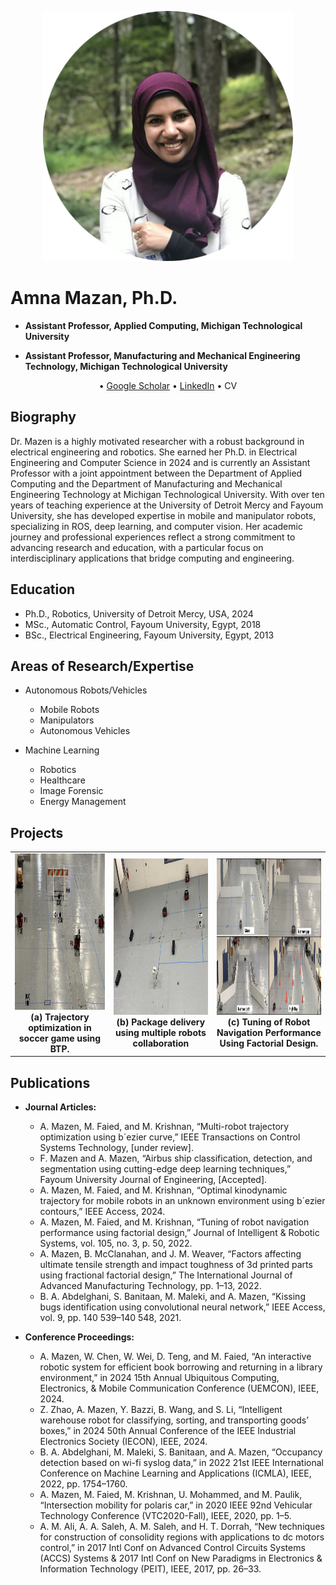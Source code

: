 
<figure>
<p align="center">
<img width="400" alt="" src="/Assets/images/Amna-Mazen-modified-circle2.png">
</p>
</figure>

# Amna Mazan, Ph.D.
* **Assistant Professor, Applied Computing, Michigan Technological University**

* **Assistant Professor, Manufacturing and Mechanical Engineering Technology, Michigan Technological University**

<div align="center">
    • <a href="https://scholar.google.com/citations?user=gAifF_oAAAAJ&hl=en">Google Scholar</a> • 
    <a href="https://www.linkedin.com/in/amna-mazen-a73755a7">LinkedIn</a> • 
    CV
</div>

 

## Biography
Dr. Mazen is a highly motivated researcher with a robust background in electrical engineering and robotics. She earned her Ph.D. in Electrical Engineering and Computer Science in 2024 and is currently an Assistant Professor with a joint appointment between the Department of Applied Computing and the Department of Manufacturing and Mechanical Engineering Technology at Michigan Technological University. With over ten years of teaching experience at the University of Detroit Mercy and Fayoum University, she has developed expertise in mobile and manipulator robots, specializing in ROS, deep learning, and computer vision. Her academic journey and professional experiences reflect a strong commitment to advancing research and education, with a particular focus on interdisciplinary applications that bridge computing and engineering.

## Education
* Ph.D., Robotics, University of Detroit Mercy, USA, 2024
* MSc., Automatic Control, Fayoum University, Egypt, 2018
* BSc., Electrical Engineering, Fayoum University, Egypt, 2013
  
## Areas of Research/Expertise
* Autonomous Robots/Vehicles

  * Mobile Robots
  * Manipulators
  * Autonomous Vehicles
  
* Machine Learning

  * Robotics
  * Healthcare
  * Image Forensic
  * Energy Management


## Projects
<table>
  <tr>
    <td align="center">
      <img src="/Assets/images/soccer (1).jpeg" alt="Image 1" width="320" height="250" ><br>
      <b>(a) Trajectory optimization in soccer game using BTP. </b>
    </td>
    <td align="center">
      <img src="/Assets/images/thumbnail_PHOTO-2023-07-08-20-25-39 (1).jpg" alt="Image 2" width="320" height="250"><br>
      <b>(b) Package delivery using multiple robots collaboration</b>
    </td>
    <td align="center">
      <img src="/Assets/images/real_environments.png" alt="Image 3" width="320" height="250"><br>
      <b>(c) Tuning of Robot Navigation Performance Using Factorial Design.</b>
    </td>
  </tr>
</table>


## Publications

* **Journal Articles:**
  * A. Mazen, M. Faied, and M. Krishnan, “Multi-robot trajectory optimization using b´ezier curve,” IEEE
  Transactions on Control Systems Technology, [under review].
  * F. Mazen and A. Mazen, “Airbus ship classification, detection, and segmentation using cutting-edge deep
  learning techniques,” Fayoum University Journal of Engineering, [Accepted].
  * A. Mazen, M. Faied, and M. Krishnan, “Optimal kinodynamic trajectory for mobile robots in an
  unknown environment using b´ezier contours,” IEEE Access, 2024.
  * A. Mazen, M. Faied, and M. Krishnan, “Tuning of robot navigation performance using factorial design,”
  Journal of Intelligent & Robotic Systems, vol. 105, no. 3, p. 50, 2022.
  * A. Mazen, B. McClanahan, and J. M. Weaver, “Factors affecting ultimate tensile strength and impact
  toughness of 3d printed parts using fractional factorial design,” The International Journal of Advanced
  Manufacturing Technology, pp. 1–13, 2022.
  * B. A. Abdelghani, S. Banitaan, M. Maleki, and A. Mazen, “Kissing bugs identification using
  convolutional neural network,” IEEE Access, vol. 9, pp. 140 539–140 548, 2021.

* **Conference Proceedings:**
  * A. Mazen, W. Chen, W. Wei, D. Teng, and M. Faied, “An interactive robotic system for efficient book
  borrowing and returning in a library environment,” in 2024 15th Annual Ubiquitous Computing,
  Electronics, & Mobile Communication Conference (UEMCON), IEEE, 2024.
  * Z. Zhao, A. Mazen, Y. Bazzi, B. Wang, and S. Li, “Intelligent warehouse robot for classifying, sorting,
  and transporting goods’ boxes,” in 2024 50th Annual Conference of the IEEE Industrial Electronics
  Society (IECON), IEEE, 2024.
  * B. A. Abdelghani, M. Maleki, S. Banitaan, and A. Mazen, “Occupancy detection based on wi-fi syslog
  data,” in 2022 21st IEEE International Conference on Machine Learning and Applications (ICMLA),
  IEEE, 2022, pp. 1754–1760.
  * A. Mazen, M. Faied, M. Krishnan, U. Mohammed, and M. Paulik, “Intersection mobility for polaris car,”
  in 2020 IEEE 92nd Vehicular Technology Conference (VTC2020-Fall), IEEE, 2020, pp. 1–5.
  * A. M. Ali, A. A. Saleh, A. M. Saleh, and H. T. Dorrah, “New techniques for construction of consolidity
  regions with applications to dc motors control,” in 2017 Intl Conf on Advanced Control Circuits Systems
  (ACCS) Systems & 2017 Intl Conf on New Paradigms in Electronics & Information Technology (PEIT),
  IEEE, 2017, pp. 26–33.

 
